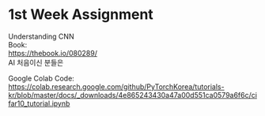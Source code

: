 # 1st Week Assignment
Understanding CNN <br/>
Book: <br/>
https://thebook.io/080289/ <br/>
AI 처음이신 분들은 

Google Colab Code: <br/>
https://colab.research.google.com/github/PyTorchKorea/tutorials-kr/blob/master/docs/_downloads/4e865243430a47a00d551ca0579a6f6c/cifar10_tutorial.ipynb <br/>
